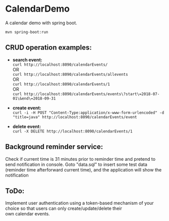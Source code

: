 # CalendarDemo
A calendar demo with spring boot.  
```
mvn spring-boot:run  
```
## CRUD operation examples:

  * **search event:**  
  ```curl http://localhost:8090/calendarEvents/```  
  OR   
  ```curl http://localhost:8090/calendarEvents/allevents```  
  OR  
  ```curl http://localhost:8090/calendarEvents/1```  
  OR  
  ```curl http://localhost:8090/calendarEvents/events\?start\=2018-07-01\&end\=2018-09-31```
  
  * **create event:**  
  ```curl -i -H POST "Content-Type:application/x-www-form-urlencoded" -d "title=java" http://localhost:8090/calendarEvents/event```
  
  * **delete event:**  
  ```curl -X DELETE http://localhost:8090/calendarEvents/1```
  
## Background reminder service:
  Check if current time is 31 minutes prior to reminder time and pretend to send notification in console. Goto "data.sql" to insert some test data (reminder time afterforward current time), and the application will show the notification
  
## ToDo:
  Implement user authentication using a token-based mechanism of your choice so that users can only create/update/delete their own calendar events.
